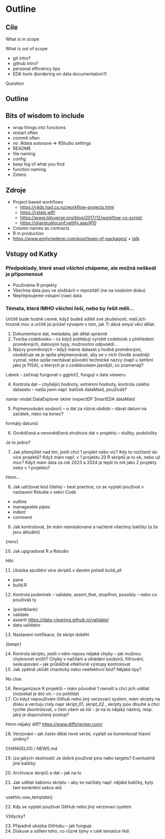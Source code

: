 # Outline

## Cíle

What is in scope

What is out of scope

- git intro?
- github intro?
- personal efficiency tips
- EDA tools (bordering on data documentation?)

Question

## Outline

## Bits of wisdom to include

- wrap things into functions
- restart often
- commit often
- no .Rdata autosave => RStudio settings
- README
- file naming
- config
- keep log of what you find
- function naming
- Zotero

## Zdroje

- Project based workflows
  - https://r4ds.had.co.nz/workflow-projects.html
  - https://rstats.wtf/
  - https://www.tidyverse.org/blog/2017/12/workflow-vs-script/
  - https://sharstudioconf.netlify.app/#10
- Column names as contracts
- R in production
- https://www.emilyriederer.com/post/team-of-packages/ + [talk](https://www.emilyriederer.com/talk/organization/)

## Vstupy od Katky

### Předpoklady, které snad všichni chápeme, ale možná neškodí je připomenout 

- Používáme R projekty 
- Všechna data jsou ve složkách v repozitáří (ne na osobním disku) 
- Nepřepisujeme vstupní (raw) data 

### Témata, která IMHO všichni řeší, nebo by řešit měli…

Určitě bude hodně cenné, když budeš sdílet své zkušenosti, máš jich hrozně moc a určitě jsi prošel vývojem v tom, jak Ti dává smysl věci dělat. 

1.	Dokumentace dat, metadata, jak dělat správně 
2.	Tvorba codebooku – co když potřebuji vyrobit codebook s přehledem proměnných, datovými typy, možnostmi odpvoědí…
3.	Názvy proměnných – když máme dataset s hodně proměnnými, osvědčuje se je spíše přejmenovávat, aby se v nich člověk snadněji vyznal, nebo spíše nechávat původní technické názvy (např u šetření jako je PISA), u kterých je s codebookem jasnější, co znamenají?

Labels - začínají fungovat v ggplot2, fungují v data vieweru

4.	Kontrola dat – chybějící hodnoty, extrémní hodnoty, kontrola celého datasetu – našla jsem např. balíček dataMaid, používáš? 

naniar
visdat
DataExplorer
skimr
inspectDF
SmartEDA
dataMaid

5.	Pojmenovávání souborů – u dat za různá období – dávat datum na začátek, nebo na konec? 

formáty datumů

6.	Osvědčená a neosvědčená struktura dat v projektu – složky, podsložky

Je to jedno?

7.	Jak přemýšlet nad tím, jestli chci 1 projekt nebo víc? Kdy to rozčlenit do více projektů? Když mám např. v 1 projektu 20 R skriptů je to ok, nebo už moc? Když mám data za rok 2023 a 2024 je lepší to mít jako 2 projekty nebo v 1 projektu? 

Hmm...

8.	Jak udržovat kód čitelný – best practice, co se vyplatí používat v nastavení Rstudia v sekci Code

- outline
- manageable pipes
- indent
- comment

9.	Jak kontrolovat, že mám nainstalované a načtené všechny balíčky (a že jsou aktuální)

{renv}

10.	Jak upgradovat R a Rstudio 

Hihi

11.	Ukázka spuštění více skriptů v daném pořadí build_all

- pane
- build.R

12.	Kontrola podmínek – validate, assert_that, stopifnot, possibly – nebo co používáš ty 

- {pointblank}
- validate
- assertr https://data-cleaning.github.io/validate/
- data.validator

13.	Nastavení notifikace, že skript doběhl 

{beepr}

14.	Kontrola skriptu, jestli v něm nejsou nějaké chyby – jak možnou chybovost snížit? Chyby v načítání a ukládání souborů, filtrování, seskupování – jak průběžně efektivně výstupy kontrolovat 
15.	Jak zpětně uklidit chaotický nebo neefektivní kód? Nějaké tipy?

No clue.

16.	Reorganizace R projektů – mám původně 1 narostl a chci jich udělat (rozsekat je do) víc – co pohlídat 
17.	Co když nepoužívám Github nebo jiný verzovací systém, mám skripty na disku a verzuju cisly napr skript_01, skript_02 , skripty jsou dlouhé a chci rychle zkontrolovat, v čem všem se liší – je na to nějaký nástroj, resp. jaký je doporučený postup? 

Hmm nějaký diff? https://www.diffchecker.com/

18.	Verzování – jak často dělat nové verze, vyplatí se komentovat hlavní změny?

CHANGELOG / NEWS.md

19.	(za jakých okolností) Je dobré používat pins nebo targets? Eventuelně jiné balíčky 



20.	Archivace skriptů a dat – jak na to 
21.	Jak udělat šablonu skriptu – aby se načítaly např. nějaké balíčky, byly tam konkrétní sekce atd. 

usethis::use_template()

22.	Kdy se vyplatí používat GitHub nebo jiný verzovací systém. 

Vždycky?

23.	Případně ukázka GitHubu – jak funguje 
24.	Diskuse a sdílení toho, co různé týmy v celé tematice řeší 
